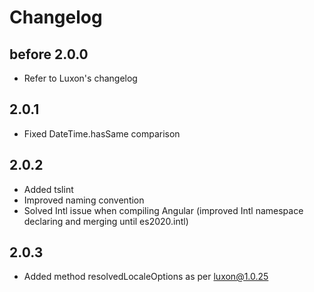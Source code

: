 # Changelog

## before 2.0.0
* Refer to Luxon's changelog 
 
## 2.0.1
* Fixed DateTime.hasSame comparison 

## 2.0.2
* Added tslint
* Improved naming convention
* Solved Intl issue when compiling Angular (improved Intl namespace declaring and merging until es2020.intl)

## 2.0.3
* Added method resolvedLocaleOptions as per luxon@1.0.25